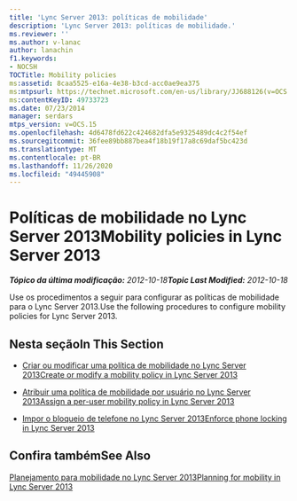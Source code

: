 ```yaml
---
title: 'Lync Server 2013: políticas de mobilidade'
description: 'Lync Server 2013: políticas de mobilidade.'
ms.reviewer: ''
ms.author: v-lanac
author: lanachin
f1.keywords:
- NOCSH
TOCTitle: Mobility policies
ms:assetid: 8caa5525-e16a-4e38-b3cd-acc0ae9ea375
ms:mtpsurl: https://technet.microsoft.com/en-us/library/JJ688126(v=OCS.15)
ms:contentKeyID: 49733723
ms.date: 07/23/2014
manager: serdars
mtps_version: v=OCS.15
ms.openlocfilehash: 4d6478fd622c424682dfa5e9325489dc4c2f54ef
ms.sourcegitcommit: 36fee89bb887bea4f18b19f17a8c69daf5bc423d
ms.translationtype: MT
ms.contentlocale: pt-BR
ms.lasthandoff: 11/26/2020
ms.locfileid: "49445908"
---
```

# <a name="mobility-policies-in-lync-server-2013"></a><span data-ttu-id="abf4f-103">Políticas de mobilidade no Lync Server 2013</span><span class="sxs-lookup"><span data-stu-id="abf4f-103">Mobility policies in Lync Server 2013</span></span>

<div data-xmlns="http://www.w3.org/1999/xhtml">

<div class="topic" data-xmlns="http://www.w3.org/1999/xhtml" data-msxsl="urn:schemas-microsoft-com:xslt" data-cs="https://msdn.microsoft.com/">

<div data-asp="https://msdn2.microsoft.com/asp">



</div>

<div id="mainSection">

<div id="mainBody"><span data-ttu-id="abf4f-104">

<span> </span></span><span class="sxs-lookup"><span data-stu-id="abf4f-104">

<span> </span></span></span>

<span data-ttu-id="abf4f-105">_**Tópico da última modificação:** 2012-10-18_</span><span class="sxs-lookup"><span data-stu-id="abf4f-105">_**Topic Last Modified:** 2012-10-18_</span></span>

<span data-ttu-id="abf4f-106">Use os procedimentos a seguir para configurar as políticas de mobilidade para o Lync Server 2013.</span><span class="sxs-lookup"><span data-stu-id="abf4f-106">Use the following procedures to configure mobility policies for Lync Server 2013.</span></span>

<div>

## <a name="in-this-section"></a><span data-ttu-id="abf4f-107">Nesta seção</span><span class="sxs-lookup"><span data-stu-id="abf4f-107">In This Section</span></span>

  - [<span data-ttu-id="abf4f-108">Criar ou modificar uma política de mobilidade no Lync Server 2013</span><span class="sxs-lookup"><span data-stu-id="abf4f-108">Create or modify a mobility policy in Lync Server 2013</span></span>](lync-server-2013-create-or-modify-a-mobility-policy.md)

  - [<span data-ttu-id="abf4f-109">Atribuir uma política de mobilidade por usuário no Lync Server 2013</span><span class="sxs-lookup"><span data-stu-id="abf4f-109">Assign a per-user mobility policy in Lync Server 2013</span></span>](lync-server-2013-assign-a-per-user-mobility-policy.md)

  - [<span data-ttu-id="abf4f-110">Impor o bloqueio de telefone no Lync Server 2013</span><span class="sxs-lookup"><span data-stu-id="abf4f-110">Enforce phone locking in Lync Server 2013</span></span>](lync-server-2013-enforce-phone-locking.md)

</div>

<div>

## <a name="see-also"></a><span data-ttu-id="abf4f-111">Confira também</span><span class="sxs-lookup"><span data-stu-id="abf4f-111">See Also</span></span>


[<span data-ttu-id="abf4f-112">Planejamento para mobilidade no Lync Server 2013</span><span class="sxs-lookup"><span data-stu-id="abf4f-112">Planning for mobility in Lync Server 2013</span></span>](lync-server-2013-planning-for-mobility.md)  
  

<span data-ttu-id="abf4f-113"></div>

</div>

<span> </span>

</div>

</div>

</span><span class="sxs-lookup"><span data-stu-id="abf4f-113"></div>

</div>

<span> </span>

</div>

</div>

</span></span></div>

